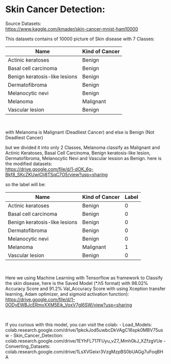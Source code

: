 # Skin Cancer Detection:

  Source Datasets: <br>
  https://www.kaggle.com/kmader/skin-cancer-mnist-ham10000
  <br>
 
  This datasets contains of 10000 picture of Skin disease with 7 Classes:

  | Name | Kind of Cancer |
  |------------|------|
  | Actinic keratoses | Benign |
  | Basal cell carcinoma | Benign |
  | Benign keratosis-like lesions| Benign |
  | Dermatofibroma | Benign |
  | Melanocytic nevi | Benign |
  | Melanoma | Malignant | 
  | Vascular lesion | Benign |

  <br>
 
  with Melanoma is Malignant (Deadliest Cancer) and else is Benign (Not Deadliest Cancer)

  but we divided it into only 2 Classes, Melanoma classify as Malignant and Actinic Keratoses, Basal Cell Carcinoma, Benign keratosis-like lesion, Dermatofibroma, Melanocytic Nevi and Vascular lession as Benign. here is the modified datasets: <br> https://drive.google.com/file/d/1-dOK_6g-Bkf8_SKcZKUwiCIj8TSqC7O5/view?usp=sharing <br>

  so the label will be:<br>

  | Name | Kind of Cancer | Label |
  |------------|------|------|
  | Actinic keratoses | Benign | 0 |
  | Basal cell carcinoma | Benign | 0 |
  | Benign keratosis-like lesions| Benign | 0 |
  | Dermatofibroma | Benign | 0 |
  | Melanocytic nevi | Benign | 0 |
  | Melanoma | Malignant | 1 |
  | Vascular lesion | Benign | 0|

  <br>
  
  Here we using Machine Learning with Tensorflow as framework to Classify the skin disease, here is the Saved Model (*.h5 format) with 98.02% Accuracy Score and 91.2% Val_Accuracy Score with using Xception transfer learning, Adam optimizer, and sigmoid activation function): <br> https://drive.google.com/file/d/1-0ODyEWBJcERmvXXM5Ejk_VoxV7gI6SW/view?usp=sharing

<br>

  If you curious with this model, you can visit the colab:
    - Load_Models: <br> colab.research.google.com/drive/1pkckJod5uwbcDkVAgC16spk0MBV75usw
    - Skin_Cancer_Detection: <br> colab.research.google.com/drive/1EYhFL717FUyu_vZ7_Mmh0kJ_XZfzgVUe
    - Converting_Datasets: <br> colab.research.google.com/drive/1LsXVGeixr3VzgMzpBS0bUAGg7uFoqBHA
